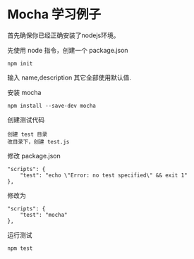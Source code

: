 # Mocha 学习例子




首先确保你已经正确安装了nodejs环境。


先使用 node 指令，创建一个 package.json

    npm init

输入 name,description 其它全部使用默认值.



安装 mocha

    npm install --save-dev mocha


创建测试代码
	
	创建 test 目录
	改目录下，创建 test.js
	

修改 package.json

    "scripts": {
        "test": "echo \"Error: no test specified\" && exit 1"
    },

修改为
	
	"scripts": {
        "test": "mocha"
    },
	

运行测试

    npm test